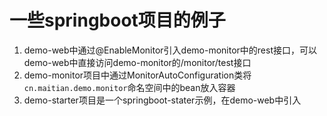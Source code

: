 # 一些springboot项目的例子
1. demo-web中通过@EnableMonitor引入demo-monitor中的rest接口，可以demo-web中直接访问demo-monitor的/monitor/test接口
2. demo-monitor项目中通过MonitorAutoConfiguration类将```cn.maitian.demo.monitor```命名空间中的bean放入容器
3. demo-starter项目是一个springboot-stater示例，在demo-web中引入
